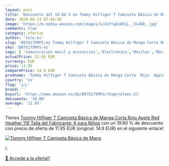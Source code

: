 ```yaml
---
layout: post
title: 'Descuento del 19.80 % en Tommy Hilfiger T Camiseta Básica de Mang'
date: 2020-08-13 07:44:50
image: 'https://m.media-amazon.com/images/I/41ftqAiWS1L._SL400_.jpg'
comments: true
category: ofertas
author: 'tole.es'
slug: 'B07G175MFS-es Tommy Hilfiger T Camiseta Básica de Manga Corta Rojo Apple...'
sku: 'B07G175MFS-es'
tags: [ 'Comunicación móvil y accesorios','Electrónica','Móviles','Móviles y smartphones libres','apple', ]
actualPrice: 11.95 EUR
currency: EUR
price: 11.95
comparePrice: 14.9 EUR
prodname: 'Tommy Hilfiger T Camiseta Básica de Manga Corta  Rojo  Apple Red Heather   116  Talla del Fabricante: 6  para Niños'
country: 'es'
flag: '🇪🇸'
brand: ''
buyurl: 'https://www.amazon.es/dp/B07G175MFS/?tag=tolees-21'
descuento: '19.80'
average: '11.95'
---
```


Tienes [Tommy Hilfiger T Camiseta Básica de Manga Corta  Rojo  Apple Red Heather   116  Talla del Fabricante: 6  para Niños](https://www.amazon.es/dp/B07G175MFS/?tag=tolees-21) con un 19.80 % de descuento con precio de oferta de 11.95 EUR (original: 14.9 EUR) en el siguiente enlace!

[![Tommy Hilfiger T Camiseta Básica de Mang](https://m.media-amazon.com/images/I/41ftqAiWS1L._SL400_.jpg)](https://www.amazon.es/dp/B07G175MFS/?tag=tolees-21)

ℹ️:


[🛒 Accede a la oferta!!](https://www.amazon.es/dp/B07G175MFS/?tag=tolees-21)
